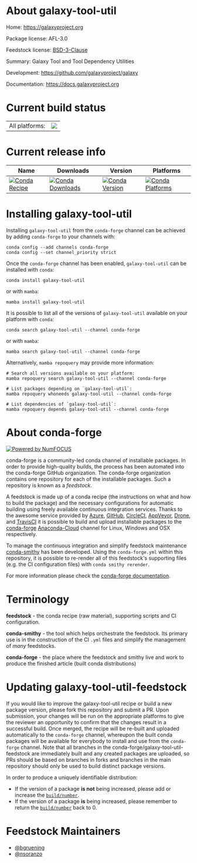 About galaxy-tool-util
======================

Home: https://galaxyproject.org

Package license: AFL-3.0

Feedstock license: [BSD-3-Clause](https://github.com/conda-forge/galaxy-tool-util-feedstock/blob/main/LICENSE.txt)

Summary: Galaxy Tool and Tool Dependency Utilities

Development: https://github.com/galaxyproject/galaxy

Documentation: https://docs.galaxyproject.org

Current build status
====================


<table><tr><td>All platforms:</td>
    <td>
      <a href="https://dev.azure.com/conda-forge/feedstock-builds/_build/latest?definitionId=14405&branchName=main">
        <img src="https://dev.azure.com/conda-forge/feedstock-builds/_apis/build/status/galaxy-tool-util-feedstock?branchName=main">
      </a>
    </td>
  </tr>
</table>

Current release info
====================

| Name | Downloads | Version | Platforms |
| --- | --- | --- | --- |
| [![Conda Recipe](https://img.shields.io/badge/recipe-galaxy--tool--util-green.svg)](https://anaconda.org/conda-forge/galaxy-tool-util) | [![Conda Downloads](https://img.shields.io/conda/dn/conda-forge/galaxy-tool-util.svg)](https://anaconda.org/conda-forge/galaxy-tool-util) | [![Conda Version](https://img.shields.io/conda/vn/conda-forge/galaxy-tool-util.svg)](https://anaconda.org/conda-forge/galaxy-tool-util) | [![Conda Platforms](https://img.shields.io/conda/pn/conda-forge/galaxy-tool-util.svg)](https://anaconda.org/conda-forge/galaxy-tool-util) |

Installing galaxy-tool-util
===========================

Installing `galaxy-tool-util` from the `conda-forge` channel can be achieved by adding `conda-forge` to your channels with:

```
conda config --add channels conda-forge
conda config --set channel_priority strict
```

Once the `conda-forge` channel has been enabled, `galaxy-tool-util` can be installed with `conda`:

```
conda install galaxy-tool-util
```

or with `mamba`:

```
mamba install galaxy-tool-util
```

It is possible to list all of the versions of `galaxy-tool-util` available on your platform with `conda`:

```
conda search galaxy-tool-util --channel conda-forge
```

or with `mamba`:

```
mamba search galaxy-tool-util --channel conda-forge
```

Alternatively, `mamba repoquery` may provide more information:

```
# Search all versions available on your platform:
mamba repoquery search galaxy-tool-util --channel conda-forge

# List packages depending on `galaxy-tool-util`:
mamba repoquery whoneeds galaxy-tool-util --channel conda-forge

# List dependencies of `galaxy-tool-util`:
mamba repoquery depends galaxy-tool-util --channel conda-forge
```


About conda-forge
=================

[![Powered by
NumFOCUS](https://img.shields.io/badge/powered%20by-NumFOCUS-orange.svg?style=flat&colorA=E1523D&colorB=007D8A)](https://numfocus.org)

conda-forge is a community-led conda channel of installable packages.
In order to provide high-quality builds, the process has been automated into the
conda-forge GitHub organization. The conda-forge organization contains one repository
for each of the installable packages. Such a repository is known as a *feedstock*.

A feedstock is made up of a conda recipe (the instructions on what and how to build
the package) and the necessary configurations for automatic building using freely
available continuous integration services. Thanks to the awesome service provided by
[Azure](https://azure.microsoft.com/en-us/services/devops/), [GitHub](https://github.com/),
[CircleCI](https://circleci.com/), [AppVeyor](https://www.appveyor.com/),
[Drone](https://cloud.drone.io/welcome), and [TravisCI](https://travis-ci.com/)
it is possible to build and upload installable packages to the
[conda-forge](https://anaconda.org/conda-forge) [Anaconda-Cloud](https://anaconda.org/)
channel for Linux, Windows and OSX respectively.

To manage the continuous integration and simplify feedstock maintenance
[conda-smithy](https://github.com/conda-forge/conda-smithy) has been developed.
Using the ``conda-forge.yml`` within this repository, it is possible to re-render all of
this feedstock's supporting files (e.g. the CI configuration files) with ``conda smithy rerender``.

For more information please check the [conda-forge documentation](https://conda-forge.org/docs/).

Terminology
===========

**feedstock** - the conda recipe (raw material), supporting scripts and CI configuration.

**conda-smithy** - the tool which helps orchestrate the feedstock.
                   Its primary use is in the construction of the CI ``.yml`` files
                   and simplify the management of *many* feedstocks.

**conda-forge** - the place where the feedstock and smithy live and work to
                  produce the finished article (built conda distributions)


Updating galaxy-tool-util-feedstock
===================================

If you would like to improve the galaxy-tool-util recipe or build a new
package version, please fork this repository and submit a PR. Upon submission,
your changes will be run on the appropriate platforms to give the reviewer an
opportunity to confirm that the changes result in a successful build. Once
merged, the recipe will be re-built and uploaded automatically to the
`conda-forge` channel, whereupon the built conda packages will be available for
everybody to install and use from the `conda-forge` channel.
Note that all branches in the conda-forge/galaxy-tool-util-feedstock are
immediately built and any created packages are uploaded, so PRs should be based
on branches in forks and branches in the main repository should only be used to
build distinct package versions.

In order to produce a uniquely identifiable distribution:
 * If the version of a package **is not** being increased, please add or increase
   the [``build/number``](https://docs.conda.io/projects/conda-build/en/latest/resources/define-metadata.html#build-number-and-string).
 * If the version of a package **is** being increased, please remember to return
   the [``build/number``](https://docs.conda.io/projects/conda-build/en/latest/resources/define-metadata.html#build-number-and-string)
   back to 0.

Feedstock Maintainers
=====================

* [@bgruening](https://github.com/bgruening/)
* [@nsoranzo](https://github.com/nsoranzo/)

